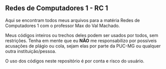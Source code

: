 ## Redes de Computadores 1 - RC 1

Aqui se encontram todos meus arquivos para a matéria Redes de Computadores 1 com o professor Max do Val Machado.

Meus códigos inteiros ou trechos deles podem ser usados por todos, sem restrições. Tenha em mente que eu **NÃO** me responsabilizo por possíveis acusações de plágio ou cola, sejam elas por parte da PUC-MG ou qualquer outra instituição/pessoa.

O uso dos códigos neste repositório é por conta e risco do usuário.

